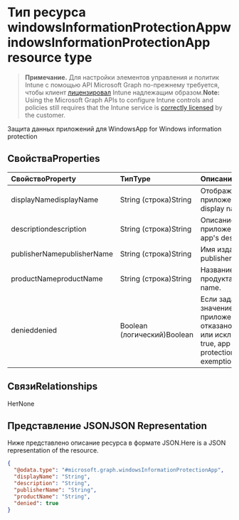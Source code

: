 # <a name="windowsinformationprotectionapp-resource-type"></a><span data-ttu-id="53033-101">Тип ресурса windowsInformationProtectionApp</span><span class="sxs-lookup"><span data-stu-id="53033-101">windowsInformationProtectionApp resource type</span></span>

> <span data-ttu-id="53033-102">**Примечание.** Для настройки элементов управления и политик Intune с помощью API Microsoft Graph по-прежнему требуется, чтобы клиент [лицензировал](https://go.microsoft.com/fwlink/?linkid=839381) Intune надлежащим образом.</span><span class="sxs-lookup"><span data-stu-id="53033-102">**Note:** Using the Microsoft Graph APIs to configure Intune controls and policies still requires that the Intune service is [correctly licensed](https://go.microsoft.com/fwlink/?linkid=839381) by the customer.</span></span>

<span data-ttu-id="53033-103">Защита данных приложений для Windows</span><span class="sxs-lookup"><span data-stu-id="53033-103">App for Windows information protection</span></span>
## <a name="properties"></a><span data-ttu-id="53033-104">Свойства</span><span class="sxs-lookup"><span data-stu-id="53033-104">Properties</span></span>
|<span data-ttu-id="53033-105">Свойство</span><span class="sxs-lookup"><span data-stu-id="53033-105">Property</span></span>|<span data-ttu-id="53033-106">Тип</span><span class="sxs-lookup"><span data-stu-id="53033-106">Type</span></span>|<span data-ttu-id="53033-107">Описание</span><span class="sxs-lookup"><span data-stu-id="53033-107">Description</span></span>|
|:---|:---|:---|
|<span data-ttu-id="53033-108">displayName</span><span class="sxs-lookup"><span data-stu-id="53033-108">displayName</span></span>|<span data-ttu-id="53033-109">String (строка)</span><span class="sxs-lookup"><span data-stu-id="53033-109">String</span></span>|<span data-ttu-id="53033-110">Отображаемое имя приложения.</span><span class="sxs-lookup"><span data-stu-id="53033-110">App display name.</span></span>|
|<span data-ttu-id="53033-111">description</span><span class="sxs-lookup"><span data-stu-id="53033-111">description</span></span>|<span data-ttu-id="53033-112">String (строка)</span><span class="sxs-lookup"><span data-stu-id="53033-112">String</span></span>|<span data-ttu-id="53033-113">Описание приложения.</span><span class="sxs-lookup"><span data-stu-id="53033-113">The app's description.</span></span>|
|<span data-ttu-id="53033-114">publisherName</span><span class="sxs-lookup"><span data-stu-id="53033-114">publisherName</span></span>|<span data-ttu-id="53033-115">String (строка)</span><span class="sxs-lookup"><span data-stu-id="53033-115">String</span></span>|<span data-ttu-id="53033-116">Имя издателя</span><span class="sxs-lookup"><span data-stu-id="53033-116">The publisher name</span></span>|
|<span data-ttu-id="53033-117">productName</span><span class="sxs-lookup"><span data-stu-id="53033-117">productName</span></span>|<span data-ttu-id="53033-118">String (строка)</span><span class="sxs-lookup"><span data-stu-id="53033-118">String</span></span>|<span data-ttu-id="53033-119">Название продукта.</span><span class="sxs-lookup"><span data-stu-id="53033-119">The product name.</span></span>|
|<span data-ttu-id="53033-120">denied</span><span class="sxs-lookup"><span data-stu-id="53033-120">denied</span></span>|<span data-ttu-id="53033-121">Boolean (логический)</span><span class="sxs-lookup"><span data-stu-id="53033-121">Boolean</span></span>|<span data-ttu-id="53033-122">Если задано значение true, то приложению отказано в защите или исключении.</span><span class="sxs-lookup"><span data-stu-id="53033-122">If true, app is denied protection or exemption.</span></span>|

## <a name="relationships"></a><span data-ttu-id="53033-123">Связи</span><span class="sxs-lookup"><span data-stu-id="53033-123">Relationships</span></span>
<span data-ttu-id="53033-124">Нет</span><span class="sxs-lookup"><span data-stu-id="53033-124">None</span></span>
## <a name="json-representation"></a><span data-ttu-id="53033-125">Представление JSON</span><span class="sxs-lookup"><span data-stu-id="53033-125">JSON Representation</span></span>
<span data-ttu-id="53033-126">Ниже представлено описание ресурса в формате JSON.</span><span class="sxs-lookup"><span data-stu-id="53033-126">Here is a JSON representation of the resource.</span></span>
<!--{
  "blockType": "resource",
  "abstract": true,
  "@odata.type": "microsoft.graph.windowsInformationProtectionApp"
}-->
``` json
{
  "@odata.type": "#microsoft.graph.windowsInformationProtectionApp",
  "displayName": "String",
  "description": "String",
  "publisherName": "String",
  "productName": "String",
  "denied": true
}
```



